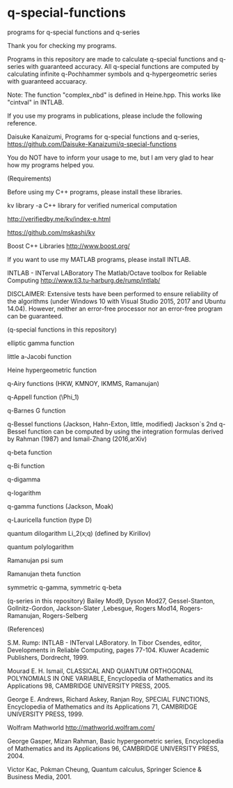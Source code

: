 # q-special-functions

programs for q-special functions and q-series

Thank you for checking my programs.

Programs in this repository are made to calculate q-special functions and q-series with guaranteed accuracy. All q-special functions are computed by calculating infinite q-Pochhammer symbols and q-hypergeometric series with guaranteed accuaracy. 

Note: The function "complex_nbd" is defined in Heine.hpp. This works like "cintval" in INTLAB.

If you use my programs in publications, please include the following reference.

Daisuke Kanaizumi, Programs for q-special functions and q-series,
https://github.com/Daisuke-Kanaizumi/q-special-functions

You do NOT have to inform your usage to me, but I am very glad to hear how my programs helped you.

(Requirements)

Before using my C++ programs, please install these libraries.

kv library -a C++ library for verified numerical computation 

http://verifiedby.me/kv/index-e.html

https://github.com/mskashi/kv

Boost C++ Libraries http://www.boost.org/

If you want to use my MATLAB programs, please install INTLAB.

INTLAB - INTerval LABoratory
The Matlab/Octave toolbox for Reliable Computing
http://www.ti3.tu-harburg.de/rump/intlab/

DISCLAIMER: Extensive tests have been performed to ensure reliability of the algorithms (under Windows 10 with Visual Studio 2015, 2017 and Ubuntu 14.04). However, neither an error-free processor nor an error-free program can be guaranteed.

(q-special functions in this repository)

elliptic gamma function

little a-Jacobi function 

Heine hypergeometric function

q-Airy functions (HKW, KMNOY, IKMMS, Ramanujan)

q-Appell function (\Phi_1)

q-Barnes G function

q-Bessel functions (Jackson, Hahn-Exton, little, modified)
Jackson`s 2nd q-Bessel function can be computed by using the integration formulas derived by Rahman (1987) and Ismail-Zhang (2016,arXiv)

q-beta function

q-Bi function 

q-digamma

q-logarithm

q-gamma functions (Jackson, Moak)

q-Lauricella function (type D)

quantum dilogarithm Li_2(x;q) (defined by Kirillov)

quantum polylogarithm

Ramanujan psi sum

Ramanujan theta function

symmetric q-gamma, symmetric q-beta

(q-series in this repository)
Bailey Mod9, Dyson Mod27, Gessel-Stanton, Gollnitz-Gordon, Jackson-Slater ,Lebesgue, Rogers Mod14, Rogers-Ramanujan, Rogers-Selberg

(References)

S.M. Rump: INTLAB - INTerval LABoratory. 
In Tibor Csendes, editor, Developments in Reliable Computing, pages 77-104. 
Kluwer Academic Publishers, Dordrecht, 1999.

Mourad E. H. Ismail,
CLASSICAL AND QUANTUM ORTHOGONAL POLYNOMIALS IN ONE VARIABLE,
Encyclopedia of Mathematics and its Applications 98,
CAMBRIDGE UNIVERSITY PRESS, 2005.

George E. Andrews, Richard Askey, Ranjan Roy,
SPECIAL FUNCTIONS,
Encyclopedia of Mathematics and its Applications 71,
CAMBRIDGE UNIVERSITY PRESS, 1999.

Wolfram Mathworld http://mathworld.wolfram.com/

George Gasper, Mizan Rahman,
Basic hypergeometric series,
Encyclopedia of Mathematics and its Applications 96,
CAMBRIDGE UNIVERSITY PRESS, 2004.

Victor Kac, Pokman Cheung,
Quantum calculus,
Springer Science & Business Media, 2001.
